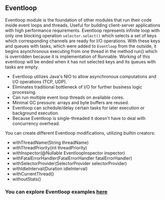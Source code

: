 ## Eventloop

Eventloop module is the foundation of other modules that run their code inside event loops and threads. Useful for 
building client-server applications with high performance requirements. Eventloop represents infinite loop with only one 
blocking operation `selector.select()` which selects a set of keys which corresponding channels are ready for I/O 
operations. With these keys and queues with tasks, which were added to `Eventloop` from the outside, it begins 
asynchronous executing from one thread in the method run() which is overridden because it is implementation of Runnable. 
Working of this eventloop will be ended when it has not selected keys and its queues with tasks are empty.

* Eventloop utilizes Java's NIO to allow asynchronous computations and I/O operations (TCP, UDP).
* Eliminates traditional bottleneck of I/O for further business logic processing.
* Can run multiple event loop threads on available cores.
* Minimal GC pressure: arrays and byte buffers are reused.
* Eventloop can schedule/delay certain tasks for later execution or background execution.
* Because Eventloop is single-threaded it doesn't have to deal with concurrency overhead.

You can create different Eventloop modifications, utilizing builtin creators:
* withThreadName(String threadName)
* withThreadPriority(int threadPriority) 
* withInspector(@Nullable EventloopInspector inspector) 
* withFatalErrorHandler(FatalErrorHandler fatalErrorHandler) 
* withSelectorProvider(SelectorProvider selectorProvider) 
* withIdleInterval(Duration idleInterval) 
* withCurrentThread() 
* withoutStats() 

### You can explore Eventloop examples [here](https://github.com/softindex/datakernel/tree/master/examples/eventloop)

